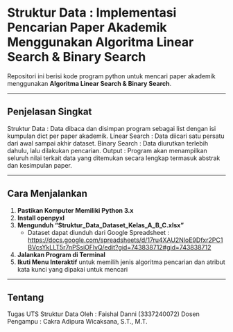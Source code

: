 # Struktur Data : Implementasi Pencarian Paper Akademik Menggunakan Algoritma Linear Search & Binary Search

Repositori ini berisi kode program python untuk mencari paper akademik menggunakan **Algoritma Linear Search & Binary Search**.

---

## Penjelasan Singkat

Struktur Data : Data dibaca dan disimpan program sebagai list dengan isi kumpulan dict per paper akademik.
Linear Search : Data diicari satu persatu dari awal sampai akhir dataset.
Binary Search : Data diurutkan terlebih dahulu, lalu dilakukan pencarian.
Output        : Program akan menampilkan seluruh nilai terkait data yang ditemukan secara lengkap termasuk abstrak dan kesimpulan paper.

---

## Cara Menjalankan

1. **Pastikan Komputer Memiliki Python 3.x**
2. **Install openpyxl**
3. **Mengunduh “Struktur_Data_Dataset_Kelas_A_B_C.xlsx”**
   - Dataset dapat diunduh dari Google Spreadsheet :
     https://docs.google.com/spreadsheets/d/17ru4XAU2NloE9Dfxr2PC1BVcsYkLLT5r7nPSsiOFlvQ/edit?gid=743838712#gid=743838712
5. **Jalankan Program di Terminal**
6. **Ikuti Menu Interaktif** untuk memilih jenis algoritma pencarian dan atribut kata kunci yang dipakai untuk mencari

---

## Tentang

Tugas UTS Struktur Data
Oleh : Faishal Danni (3337240072)
Dosen Pengampu : Cakra Adipura Wicaksana, S.T., M.T.
